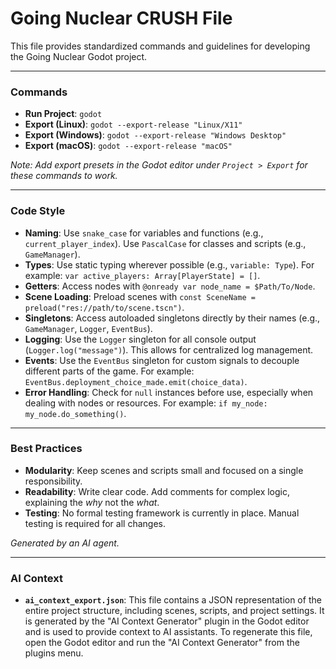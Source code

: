 # Going Nuclear CRUSH File

This file provides standardized commands and guidelines for developing the Going Nuclear Godot project.

---

### **Commands**

- **Run Project**: `godot`
- **Export (Linux)**: `godot --export-release "Linux/X11"`
- **Export (Windows)**: `godot --export-release "Windows Desktop"`
- **Export (macOS)**: `godot --export-release "macOS"`

*Note: Add export presets in the Godot editor under `Project > Export` for these commands to work.*

---

### **Code Style**

- **Naming**: Use `snake_case` for variables and functions (e.g., `current_player_index`). Use `PascalCase` for classes and scripts (e.g., `GameManager`).
- **Types**: Use static typing wherever possible (e.g., `variable: Type`). For example: `var active_players: Array[PlayerState] = []`.
- **Getters**: Access nodes with `@onready var node_name = $Path/To/Node`.
- **Scene Loading**: Preload scenes with `const SceneName = preload("res://path/to/scene.tscn")`.
- **Singletons**: Access autoloaded singletons directly by their names (e.g., `GameManager`, `Logger`, `EventBus`).
- **Logging**: Use the `Logger` singleton for all console output (`Logger.log("message")`). This allows for centralized log management.
- **Events**: Use the `EventBus` singleton for custom signals to decouple different parts of the game. For example: `EventBus.deployment_choice_made.emit(choice_data)`.
- **Error Handling**: Check for `null` instances before use, especially when dealing with nodes or resources. For example: `if my_node: my_node.do_something()`.

---

### **Best Practices**

- **Modularity**: Keep scenes and scripts small and focused on a single responsibility.
- **Readability**: Write clear code. Add comments for complex logic, explaining the *why* not the *what*.
- **Testing**: No formal testing framework is currently in place. Manual testing is required for all changes.

*Generated by an AI agent.*

---

### **AI Context**

- **`ai_context_export.json`**: This file contains a JSON representation of the entire project structure, including scenes, scripts, and project settings. It is generated by the "AI Context Generator" plugin in the Godot editor and is used to provide context to AI assistants. To regenerate this file, open the Godot editor and run the "AI Context Generator" from the plugins menu.
